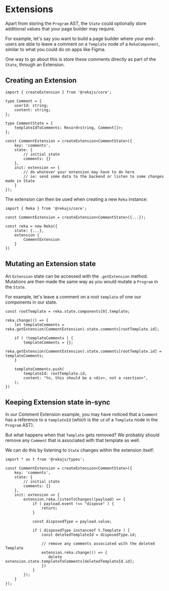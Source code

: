 # Extensions

Apart from storing the `Program` AST, the `State` could optionally store additional values that your page builder may require.

For example, let's say you want to build a page builder where your end-users are able to leave a comment on a `Template` node of a `RekaComponent`, similar to what you could do on apps like Figma. 

One way to go about this is store these comments directly as part of the `State`, through an Extension.

## Creating an Extension

```tsx
import { createExtension } from '@rekajs/core';

type Comment = {
    userId: string;
    content: string;
};

type CommentState = {
    templateIdToComments: Record<string, Comment[]>;
};

const CommentExtension = createExtension<CommentState>({
    key: 'comments', 
    state: {
        // initial state
        comments: {}
    },
    init: extension => {
        // do whatever your extension may have to do here
        // ie: send some data to the backend or listen to some changes made in State
    }
});
```

The extension can then be used when creating a new `Reka` instance:

```tsx
import { Reka } from '@rekajs/core';

const CommentExtension = createExtension<CommentState>({...});

const reka = new Reka({
    state: {...},
    extension {
        CommentExtension
    }
})
```

## Mutating an Extension state

An `Extension` state can be accessed with the `.getExtension` method. Mutations are then made the same way as you would mutate a `Program` in the `State`.

For example, let's leave a comment on a root `template` of one our components in our state.

```tsx
const rootTemplate = reka.state.components[0].template;

reka.change(() => {
    let templateComments = reka.getExtension(CommentExtension).state.comments[rootTemplate.id];

    if ( !templateComments ) {
        templateComments = {};
        reka.getExtension(CommentExtension).state.comments[rootTemplate.id] = templateComments;
    }

    templateComments.push(
        templateId: rootTemplate.id,
        content: "Yo, this should be a <div>, not a <section>",
    );
})
```

## Keeping Extension state in-sync

In our Comment Extension example, you may have noticed that a `Comment` has a reference to a `templateId` (which is the `id` of a `Template` node in the `Program` AST). 

But what happens when that `Template` gets removed? We probably should remove any `Comment` that is associated with that template as well. 

We can do this by listening to `State` changes within the extension itself: 

```tsx
import * as t from '@rekajs/types';

const CommentExtension = createExtension<CommentState>({
    key: 'comments', 
    state: {
        // initial state
        comments: {} 
    },
    init: extension => {
        extension.reka.listenToChanges((payload) => {
            if ( payload.event !== "dispose" ) {
                return;
            }

            const disposedType = payload.value;

            if ( disposedType instanceof t.Template ) {
                const deletedTemplateId = disposedType.id;

                // remove any comments associated with the deleted Template
                extension.reka.change(() => {
                   delete extension.state.templateToComments[deletedTemplateId.id];
                })
            }
        });
    }
});
```